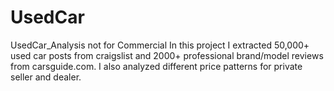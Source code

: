# UsedCar
UsedCar_Analysis not for Commercial
In this project I extracted 50,000+ used car posts from craigslist and 2000+ professional brand/model 
reviews from carsguide.com. I also analyzed different price patterns for private seller and dealer.
